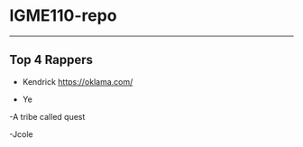 # IGME110-repo
---
## Top 4 Rappers
- Kendrick https://oklama.com/ 

- Ye

-A tribe called quest

-Jcole
